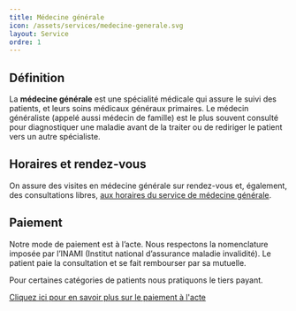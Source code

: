 ```yaml
---
title: Médecine générale
icon: /assets/services/medecine-generale.svg
layout: Service
ordre: 1
---
```


## Définition

La **médecine générale** est une spécialité médicale qui assure le suivi des patients, et leurs soins médicaux généraux primaires. Le médecin généraliste (appelé aussi médecin de famille) est le plus souvent consulté pour diagnostiquer une maladie avant de la traiter ou de rediriger le patient vers un autre spécialiste.

## Horaires et rendez-vous

On assure des visites en médecine générale sur rendez-vous et, également, des consultations libres, [aux horaires du service de médecine générale](/horaires#service-de-médecine-générale).

## Paiement

Notre mode de paiement est à l’acte. Nous respectons la nomenclature imposée par l’INAMI (Institut national d’assurance maladie invalidité). Le patient paie la consultation et se fait rembourser par sa mutuelle.

Pour certaines catégories de patients nous pratiquons le tiers payant.

[Cliquez ici pour en savoir plus sur le paiement à l'acte](/fonctionnement)
